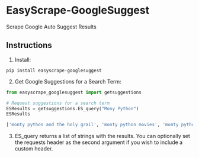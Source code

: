 # EasyScrape-GoogleSuggest

Scrape Google Auto Suggest Results

## Instructions

1. Install:

```
pip install easyscrape-googlesuggest
```

2. Get Google Suggestions for a Search Term:

```python
from easyscrape_googlesuggest import getsuggestions

# Request suggestions for a search term
ESResults = getsuggestions.ES_query("Mony Python")
ESResults

['monty python and the holy grail', 'monty python movies', 'monty python cast', 'monty python life of brian', 'monty python and the holy grail quotes', "monty python's flying circus", 'monty python rabbit', 'monty python quotes']
```

3. ES_query returns a list of strings with the results. You can optionally set the requests header as the second argument if you wish to include a custom header.
